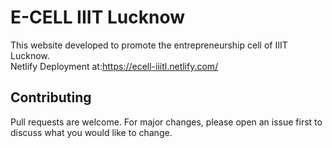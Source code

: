 # E-CELL IIIT Lucknow
This website developed to promote the entrepreneurship cell of IIIT Lucknow.<br>
Netlify Deployment at:https://ecell-iiitl.netlify.com/
## Contributing
Pull requests are welcome. For major changes, please open an issue first to discuss what you would like to change.

